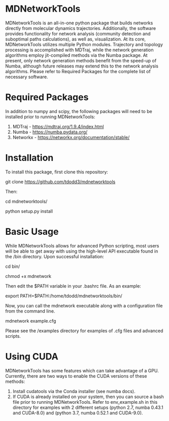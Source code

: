 # MDNetworkTools

MDNetworkTools is an all-in-one python package that builds networks directly from molecular dynamics trajectories. Additionally, the software
provides functionality for network analysis (community detection and suboptimal paths calculations), as well as, visualization. 
At its core, MDNetworkTools utilizes multiple Python modules. Trajectory and topology processing is accomplished with MDTraj, while the network generation
algorithms employ jit-compiled methods via the Numba package. At present, only network generation methods benefit from the speed-up of Numba, although future releases
may extend this to the network analysis algorithms. Please refer to Required Packages for the complete list of necessary software.

# Required Packages
In addition to numpy and scipy, the following packages will need to be installed prior to running MDNetworkTools:
1) MDTraj - https://mdtraj.org/1.9.4/index.html
2) Numba - https://numba.pydata.org/
3) Networkx - https://networkx.org/documentation/stable/

# Installation
To install this package, first clone this repository:

git clone https://github.com/tdodd3/mdnetworktools

Then:

cd mdnetworktools/

python setup.py install

# Basic Usage
While MDNetworkTools allows for advanced Python scripting, most users will be able to get away with using
the high-level API executable found in the /bin directory. Upon successful installation:

cd bin/

chmod +x mdnetwork

Then edit the $PATH variable in your .bashrc file. As an example:

export PATH=$PATH:/home/tdodd/mdnetworktools/bin/

Now, you can call the mdnetwork executable along with a configuration file from the command line. 

mdnetwork example.cfg

Please see the /examples directory for examples of .cfg files and advanced scripts.

# Using CUDA
MDNetworkTools has some features which can take advantage of a GPU. Currently, there are two ways to 
enable the CUDA versions of these methods:

1) Install cudatools via the Conda installer (see numba docs).
2) If CUDA is already installed on your system, then you can source a bash file prior to running MDNetworkTools.
Refer to env_example.sh in this directory for examples with 2 different setups (python 2.7, numba 0.43.1 and CUDA-8.0)
and (python 3.7, numba 0.52.1 and CUDA-9.0).
